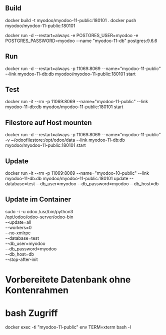 ## Build
docker build -t myodoo/myodoo-11-public:180101 .
docker push myodoo/myodoo-11-public:180101

docker run -d --restart=always -e POSTGRES_USER=myodoo -e POSTGRES_PASSWORD=myodoo --name "myodoo-11-db" postgres:9.6.6

## Run
docker run -d --restart=always -p 11069:8069 --name="myodoo-11-public" --link myodoo-11-db:db  myodoo/myodoo-11-public:180101 start

## Test
docker run -it --rm -p 11069:8069 --name="myodoo-11-public" --link myodoo-11-db:db  myodoo/myodoo-11-public:180101 start

## Filestore auf Host mounten
docker run -d --restart=always -p 11069:8069 --name="myodoo-11-public" -v ~/odoofilestore:/opt/odoo/data --link myodoo-11-db:db  myodoo/myodoo-11-public:180101 start
 
## Update
docker run -it --rm -p 11069:8069 --name="myodoo-10-public" --link myodoo-11-db:db myodoo/myodoo-11-public:180101 update --database=test --db_user=myodoo --db_password=myodoo --db_host=db

## Update im Container
sudo -i -u odoo /usr/bin/python3 \
    /opt/odoo/odoo-server/odoo-bin \
    --update=all \
    --workers=0 \
    --no-xmlrpc \
    --database=test \
    --db_user=myodoo \
    --db_password=myodoo \
    --db_host=db \
    --stop-after-init

# Vorbereitete Datenbank ohne Kontenrahmen

 
# bash Zugriff
docker exec -ti "myodoo-11-public" env TERM=xterm bash -l
